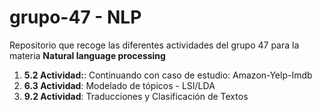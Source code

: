 # grupo-47 - NLP

Repositorio que recoge las diferentes actividades del grupo 47 para la materia **Natural language processing**

1. **5.2 Actividad:**: Continuando con caso de estudio: Amazon-Yelp-Imdb
2. **6.3 Actividad**: Modelado de tópicos - LSI/LDA
3. **9.2 Actividad**: Traducciones y Clasificación de Textos
